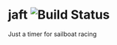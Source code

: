 # jaft ![Build Status](http://server.bradbarnhill.com:9500/job/Jaft/badge/icon)
Just a timer for sailboat racing
